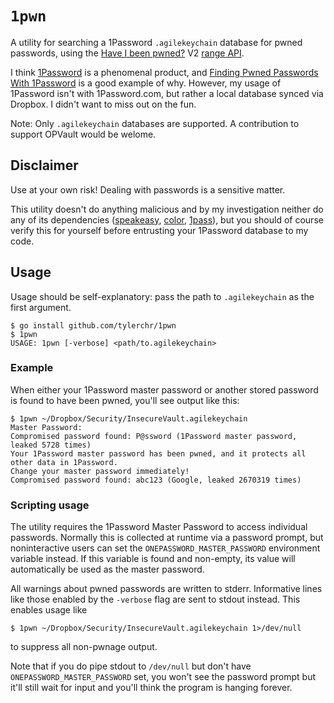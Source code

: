 # `1pwn`

A utility for searching a 1Password `.agilekeychain` database for pwned passwords, using the [Have I been pwned?](https://haveibeenpwned.com/) V2 [range API](https://haveibeenpwned.com/API/v2#SearchingPwnedPasswordsByRange).

I think [1Password]() is a phenomenal product, and [Finding Pwned Passwords With 1Password](https://blog.agilebits.com/2018/02/22/finding-pwned-passwords-with-1password/) is a good example of why. However, my usage of 1Password isn't with 1Password.com, but rather a local database synced via Dropbox. I didn't want to miss out on the fun.

Note: Only `.agilekeychain` databases are supported. A contribution to support OPVault would be welome.

## Disclaimer

Use at your own risk! Dealing with passwords is a sensitive matter.

This utility doesn't do anything malicious and by my investigation neither do any of its dependencies ([speakeasy](https://github.com/bgentry/speakeasy), [color](https://github.com/fatih/color), [1pass](https://github.com/robertknight/1pass)), but you should of course verify this for yourself before entrusting your 1Password database to my code.

## Usage

Usage should be self-explanatory: pass the path to `.agilekeychain` as the first argument.

```
$ go install github.com/tylerchr/1pwn
$ 1pwn
USAGE: 1pwn [-verbose] <path/to.agilekeychain>
```

### Example

When either your 1Password master password or another stored password is found to have been pwned, you'll see output like this:

```
$ 1pwn ~/Dropbox/Security/InsecureVault.agilekeychain
Master Password:
Compromised password found: P@ssword (1Password master password, leaked 5728 times)
Your 1Password master password has been pwned, and it protects all other data in 1Password.
Change your master password immediately!
Compromised password found: abc123 (Google, leaked 2670319 times)
```

### Scripting usage

The utility requires the 1Password Master Password to access individual passwords. Normally this is collected at runtime via a password prompt, but noninteractive users can set the `ONEPASSWORD_MASTER_PASSWORD` environment variable instead. If this variable is found and non-empty, its value will automatically be used as the master password.

All warnings about pwned passwords are written to stderr. Informative lines like those enabled by the `-verbose` flag are sent to stdout instead. This enables usage like

```
$ 1pwn ~/Dropbox/Security/InsecureVault.agilekeychain 1>/dev/null
```

to suppress all non-pwnage output.

Note that if you do pipe stdout to `/dev/null` but don't have `ONEPASSWORD_MASTER_PASSWORD` set, you won't see the password prompt but it'll still wait for input and you'll think the program is hanging forever.